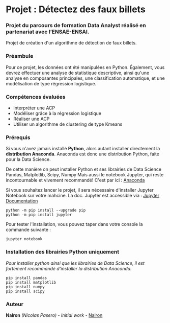 # Projet : Détectez des faux billets
### Projet du parcours de formation Data Analyst réalisé en partenariat avec l’ENSAE-ENSAI.
Projet de création d'un algorithme de détection de faux billets.

### Préambule
Pour ce projet, les données ont été manipulées en Python. Également, vous devrez effectuer une analyse de statistique descriptive, ainsi qu'une analyse en composantes principales, une classification automatique, et une modélisation de type régression logistique.

### Compétences évaluées
 - Interpréter une ACP
 - Modéliser grâce à la régression logistique
 - Réaliser une ACP
 - Utiliser un algorithme de clustering de type Kmeans

### Prérequis

Si vous n'avez jamais installé **Python**, alors autant installer directement la **distribution Anaconda**.
Anaconda est donc une distribution Python, faite pour la Data Science.

De cette manière on peut installer Python et ses librairies de Data Science Pandas, Matplotlib, Scipy, Numpy
Mais aussi le notebook Jupyter, qui reste incontournable et vivement recommandé!
C'est par ici : [Anaconda](https://www.anaconda.com/download)

Si vous souhaitez lancer le projet, il sera nécessaire d'installer Jupyter Notebook sur votre mahcine. 
La doc. Jupyter est accessible via : [Jupyter Documentation](https://jupyter.readthedocs.io/en/latest/install.html) 

```
python -m pip install --upgrade pip    
python -m pip install jupyter
```

Pour tester l'installation, vous pouvez taper dans votre console la commande suivante :

```
jupyter notebook
```

### Installation des librairies Python uniquement
*Pour installer python ainsi que les librairies de Data Science, il est fortement recommandé d'installer la distribution Anaconda.* 

```
pip install pandas
pip install matplotlib
pip install numpy
pip install scipy
```

### Auteur

**Nalron** *(Nicolas Pasero)* - *Initial work* - [Nalron](https://github.com/nalron)

